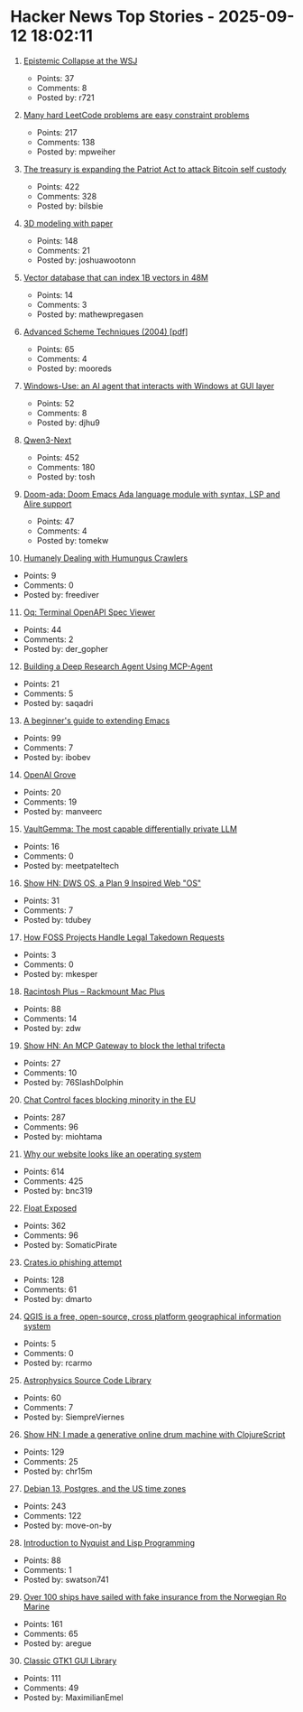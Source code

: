 # Hacker News Top Stories - 2025-09-12 18:02:11

1. [Epistemic Collapse at the WSJ](https://www.math.columbia.edu/~woit/wordpress/?p=15206)
   - Points: 37
   - Comments: 8
   - Posted by: r721

2. [Many hard LeetCode problems are easy constraint problems](https://buttondown.com/hillelwayne/archive/many-hard-leetcode-problems-are-easy-constraint/)
   - Points: 217
   - Comments: 138
   - Posted by: mpweiher

3. [The treasury is expanding the Patriot Act to attack Bitcoin self custody](https://www.tftc.io/treasury-iexpanding-patriot-act/)
   - Points: 422
   - Comments: 328
   - Posted by: bilsbie

4. [3D modeling with paper](https://www.arvinpoddar.com/blog/3d-modeling-with-paper)
   - Points: 148
   - Comments: 21
   - Posted by: joshuawootonn

5. [Vector database that can index 1B vectors in 48M](https://www.vectroid.com/blog/why-and-how-we-built-Vectroid)
   - Points: 14
   - Comments: 3
   - Posted by: mathewpregasen

6. [Advanced Scheme Techniques (2004) [pdf]](https://people.csail.mit.edu//jhbrown/scheme/continuationslides04.pdf)
   - Points: 65
   - Comments: 4
   - Posted by: mooreds

7. [Windows-Use: an AI agent that interacts with Windows at GUI layer](https://github.com/CursorTouch/Windows-Use)
   - Points: 52
   - Comments: 8
   - Posted by: djhu9

8. [Qwen3-Next](https://qwen.ai/blog?id=4074cca80393150c248e508aa62983f9cb7d27cd&from=research.latest-advancements-list)
   - Points: 452
   - Comments: 180
   - Posted by: tosh

9. [Doom-ada: Doom Emacs Ada language module with syntax, LSP and Alire support](https://github.com/tomekw/doom-ada)
   - Points: 47
   - Comments: 4
   - Posted by: tomekw

10. [Humanely Dealing with Humungus Crawlers](https://flak.tedunangst.com/post/humanely-dealing-with-humungus-crawlers)
   - Points: 9
   - Comments: 0
   - Posted by: freediver

11. [Oq: Terminal OpenAPI Spec Viewer](https://github.com/plutov/oq)
   - Points: 44
   - Comments: 2
   - Posted by: der_gopher

12. [Building a Deep Research Agent Using MCP-Agent](https://thealliance.ai/blog/building-a-deep-research-agent-using-mcp-agent)
   - Points: 21
   - Comments: 5
   - Posted by: saqadri

13. [A beginner's guide to extending Emacs](https://blog.tjll.net/a-beginners-guide-to-extending-emacs/)
   - Points: 99
   - Comments: 7
   - Posted by: ibobev

14. [OpenAI Grove](https://openai.com/index/openai-grove/)
   - Points: 20
   - Comments: 19
   - Posted by: manveerc

15. [VaultGemma: The most capable differentially private LLM](https://research.google/blog/vaultgemma-the-worlds-most-capable-differentially-private-llm/)
   - Points: 16
   - Comments: 0
   - Posted by: meetpateltech

16. [Show HN: DWS OS, a Plan 9 Inspired Web "OS"](https://dws.rip)
   - Points: 31
   - Comments: 7
   - Posted by: tdubey

17. [How FOSS Projects Handle Legal Takedown Requests](https://f-droid.org/2025/09/10/how-foss-projects-handle-legal-takedown-requests.html)
   - Points: 3
   - Comments: 0
   - Posted by: mkesper

18. [Racintosh Plus – Rackmount Mac Plus](http://www.identity4.com/2025-racintosh-plus/)
   - Points: 88
   - Comments: 14
   - Posted by: zdw

19. [Show HN: An MCP Gateway to block the lethal trifecta](https://github.com/Edison-Watch/open-edison)
   - Points: 27
   - Comments: 10
   - Posted by: 76SlashDolphin

20. [Chat Control faces blocking minority in the EU](https://twitter.com/TutaPrivacy/status/1966384776883142661)
   - Points: 287
   - Comments: 96
   - Posted by: miohtama

21. [Why our website looks like an operating system](https://posthog.com/blog/why-os)
   - Points: 614
   - Comments: 425
   - Posted by: bnc319

22. [Float Exposed](https://float.exposed/)
   - Points: 362
   - Comments: 96
   - Posted by: SomaticPirate

23. [Crates.io phishing attempt](https://fasterthanli.me/articles/crates-io-phishing-attempt)
   - Points: 128
   - Comments: 61
   - Posted by: dmarto

24. [QGIS is a free, open-source, cross platform geographical information system](https://github.com/qgis/QGIS)
   - Points: 5
   - Comments: 0
   - Posted by: rcarmo

25. [Astrophysics Source Code Library](http://ascl.net/)
   - Points: 60
   - Comments: 7
   - Posted by: SiempreViernes

26. [Show HN: I made a generative online drum machine with ClojureScript](https://dopeloop.ai/beat-maker/)
   - Points: 129
   - Comments: 25
   - Posted by: chr15m

27. [Debian 13, Postgres, and the US time zones](https://rachelbythebay.com/w/2025/09/11/debtz/)
   - Points: 243
   - Comments: 122
   - Posted by: move-on-by

28. [Introduction to Nyquist and Lisp Programming](https://manual.audacityteam.org/man/introduction_to_nyquist_and_lisp_programming.html)
   - Points: 88
   - Comments: 1
   - Posted by: swatson741

29. [Over 100 ships have sailed with fake insurance from the Norwegian Ro Marine](https://www.nrk.no/vestland/xl/over-100-ships-have-sailed-without-legitimate-insurance-from-the-norwegian-company-ro-marine-1.17565216)
   - Points: 161
   - Comments: 65
   - Posted by: aregue

30. [Classic GTK1 GUI Library](https://gitlab.com/robinrowe/gtk1)
   - Points: 111
   - Comments: 49
   - Posted by: MaximilianEmel

